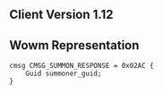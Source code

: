## Client Version 1.12

## Wowm Representation
```rust,ignore
cmsg CMSG_SUMMON_RESPONSE = 0x02AC {
    Guid summoner_guid;    
}

```
